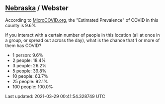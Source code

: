 
## [Nebraska](/united-states/nebraska) / Webster

According to [MicroCOVID.org](http://microcovid.org),
the "Estimated Prevalence" of COVID in this county is 9.6%

If you interact with a certain number of people in this location
(all at once in a group, or spread out across the day), what is the chance that
1 or more of them has COVID?

- 1 person: 9.6%
- 2 people: 18.4%
- 3 people: 26.2%
- 5 people: 39.8%
- 10 people: 63.7%
- 25 people: 92.1%
- 100 people: 100.0%

Last updated: 2021-03-29 00:41:54.328749 UTC
